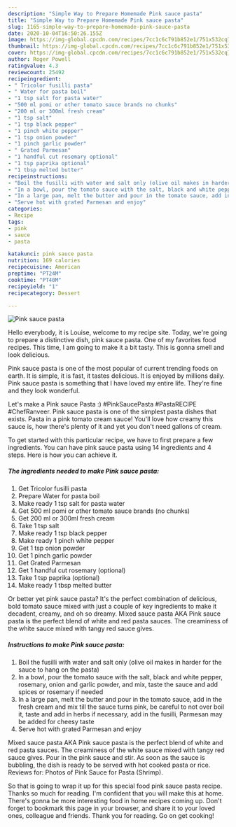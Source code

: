 ```yaml
---
description: "Simple Way to Prepare Homemade Pink sauce pasta"
title: "Simple Way to Prepare Homemade Pink sauce pasta"
slug: 1165-simple-way-to-prepare-homemade-pink-sauce-pasta
date: 2020-10-04T16:50:26.155Z
image: https://img-global.cpcdn.com/recipes/7cc1c6c791b852e1/751x532cq70/pink-sauce-pasta-recipe-main-photo.jpg
thumbnail: https://img-global.cpcdn.com/recipes/7cc1c6c791b852e1/751x532cq70/pink-sauce-pasta-recipe-main-photo.jpg
cover: https://img-global.cpcdn.com/recipes/7cc1c6c791b852e1/751x532cq70/pink-sauce-pasta-recipe-main-photo.jpg
author: Roger Powell
ratingvalue: 4.3
reviewcount: 25492
recipeingredient:
- " Tricolor fusilli pasta"
- " Water for pasta boil"
- "1 tsp salt for pasta water"
- "500 ml pomi or other tomato sauce brands no chunks"
- "200 ml or 300ml fresh cream"
- "1 tsp salt"
- "1 tsp black pepper"
- "1 pinch white pepper"
- "1 tsp onion powder"
- "1 pinch garlic powder"
- " Grated Parmesan"
- "1 handful cut rosemary optional"
- "1 tsp paprika optional"
- "1 tbsp melted butter"
recipeinstructions:
- "Boil the fusilli with water and salt only (olive oil makes in harder for the sauce to hang on the pasta)"
- "In a bowl, pour the tomato sauce with the salt, black and white pepper, rosemary, onion and garlic powder, and mix, taste the sauce and add spices or rosemary if needed"
- "In a large pan, melt the butter and pour in the tomato sauce, add in the fresh cream and mix till the sauce turns pink, be careful to not over boil it, taste and add in herbs if necessary, add in the fusilli, Parmesan may be added for cheesy taste"
- "Serve hot with grated Parmesan and enjoy"
categories:
- Recipe
tags:
- pink
- sauce
- pasta

katakunci: pink sauce pasta 
nutrition: 169 calories
recipecuisine: American
preptime: "PT24M"
cooktime: "PT40M"
recipeyield: "1"
recipecategory: Dessert

---
```



![Pink sauce pasta](https://img-global.cpcdn.com/recipes/7cc1c6c791b852e1/751x532cq70/pink-sauce-pasta-recipe-main-photo.jpg)

Hello everybody, it is Louise, welcome to my recipe site. Today, we're going to prepare a distinctive dish, pink sauce pasta. One of my favorites food recipes. This time, I am going to make it a bit tasty. This is gonna smell and look delicious.

Pink sauce pasta is one of the most popular of current trending foods on earth. It is simple, it is fast, it tastes delicious. It is enjoyed by millions daily. Pink sauce pasta is something that I have loved my entire life. They're fine and they look wonderful.

Let&#39;s make a Pink sauce Pasta :) #PinkSaucePasta #PastaRECIPE #ChefRanveer. Pink sauce pasta is one of the simplest pasta dishes that exists. Pasta in a pink tomato cream sauce! You&#39;ll love how creamy this sauce is, how there&#39;s plenty of it and yet you don&#39;t need gallons of cream.


To get started with this particular recipe, we have to first prepare a few ingredients. You can have pink sauce pasta using 14 ingredients and 4 steps. Here is how you can achieve it.

<!--inarticleads1-->

##### The ingredients needed to make Pink sauce pasta:

1. Get  Tricolor fusilli pasta
1. Prepare  Water for pasta boil
1. Make ready 1 tsp salt for pasta water
1. Get 500 ml pomi or other tomato sauce brands (no chunks)
1. Get 200 ml or 300ml fresh cream
1. Take 1 tsp salt
1. Make ready 1 tsp black pepper
1. Make ready 1 pinch white pepper
1. Get 1 tsp onion powder
1. Get 1 pinch garlic powder
1. Get  Grated Parmesan
1. Get 1 handful cut rosemary (optional)
1. Take 1 tsp paprika (optional)
1. Make ready 1 tbsp melted butter


Or better yet pink sauce pasta? It&#39;s the perfect combination of delicious, bold tomato sauce mixed with just a couple of key ingredients to make it decadent, creamy, and oh so dreamy. Mixed sauce pasta AKA Pink sauce pasta is the perfect blend of white and red pasta sauces. The creaminess of the white sauce mixed with tangy red sauce gives. 

<!--inarticleads2-->

##### Instructions to make Pink sauce pasta:

1. Boil the fusilli with water and salt only (olive oil makes in harder for the sauce to hang on the pasta)
1. In a bowl, pour the tomato sauce with the salt, black and white pepper, rosemary, onion and garlic powder, and mix, taste the sauce and add spices or rosemary if needed
1. In a large pan, melt the butter and pour in the tomato sauce, add in the fresh cream and mix till the sauce turns pink, be careful to not over boil it, taste and add in herbs if necessary, add in the fusilli, Parmesan may be added for cheesy taste
1. Serve hot with grated Parmesan and enjoy


Mixed sauce pasta AKA Pink sauce pasta is the perfect blend of white and red pasta sauces. The creaminess of the white sauce mixed with tangy red sauce gives. Pour in the pink sauce and stir. As soon as the sauce is bubbling, the dish is ready to be served with hot cooked pasta or rice. Reviews for: Photos of Pink Sauce for Pasta (Shrimp). 

So that is going to wrap it up for this special food pink sauce pasta recipe. Thanks so much for reading. I'm confident that you will make this at home. There's gonna be more interesting food in home recipes coming up. Don't forget to bookmark this page in your browser, and share it to your loved ones, colleague and friends. Thank you for reading. Go on get cooking!
